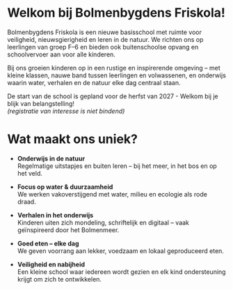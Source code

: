 ---
---

# Welkom bij Bolmenbygdens Friskola!

Bolmenbygdens Friskola is een nieuwe basisschool met ruimte voor veiligheid, nieuwsgierigheid en leren in de natuur. We richten ons op leerlingen van groep F–6 en bieden ook buitenschoolse opvang en schoolvervoer aan voor alle kinderen.

Bij ons groeien kinderen op in een rustige en inspirerende omgeving – met kleine klassen, nauwe band tussen leerlingen en volwassenen, en onderwijs waarin water, verhalen en de natuur elke dag centraal staan.


De start van de school is gepland voor de herfst van 2027 - Welkom bij je blijk van belangstelling!  
*(registratie van interesse is niet bindend)*


# Wat maakt ons uniek?
- **Onderwijs in de natuur**    
    Regelmatige uitstapjes en buiten leren – bij het meer, in het bos en op het veld.

- **Focus op water & duurzaamheid**    
We werken vakoverstijgend met water, milieu en ecologie als rode draad.

- **Verhalen in het onderwijs**    
Kinderen uiten zich mondeling, schriftelijk en digitaal – vaak geïnspireerd door het Bolmenmeer.

- **Goed eten – elke dag**    
We geven voorrang aan lekker, voedzaam en lokaal geproduceerd eten.

- **Veiligheid en nabijheid**    
Een kleine school waar iedereen wordt gezien en elk kind ondersteuning krijgt om zich te ontwikkelen.


